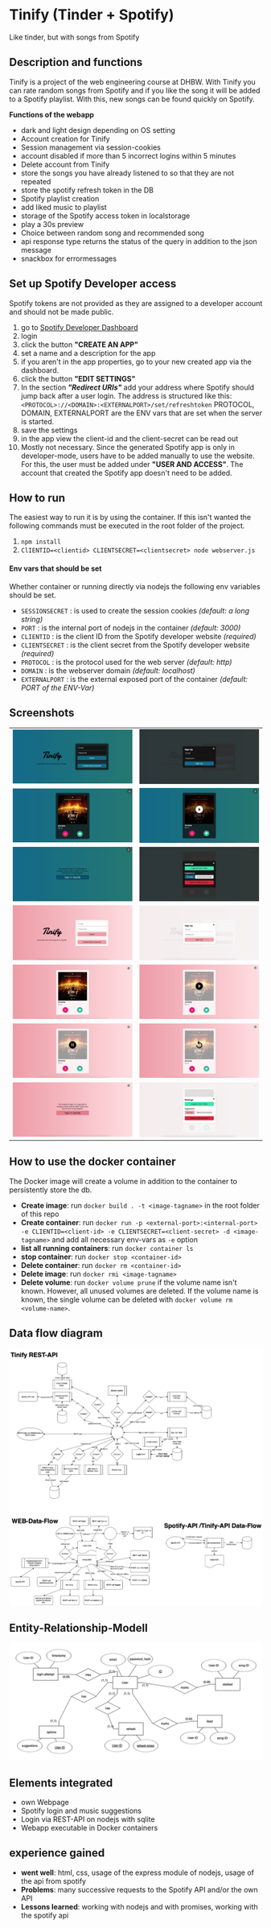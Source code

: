 # Tinify (Tinder + Spotify)
Like tinder, but with songs from Spotify

## Description and functions
Tinify is a project of the web engineering course at DHBW. With Tinify you can rate random songs from Spotify and if you like the song it will be added to a Spotify playlist. With this, new songs can be found quickly on Spotify.

**Functions of the webapp**
- dark and light design depending on OS setting
- Account creation for Tinify
- Session management via session-cookies
- account disabled if more than 5 incorrect logins within 5 minutes
- Delete account from Tinify
- store the songs you have already listened to so that they are not repeated
- store the spotify refresh token in the DB
- Spotify playlist creation
- add liked music to playlist
- storage of the Spotify access token in localstorage
- play a 30s preview
- Choice between random song and recommended song
- api response type returns the status of the query in addition to the json message
- snackbox for errormessages

## Set up Spotify Developer access
Spotify tokens are not provided as they are assigned to a developer account and should not be made public.
1.  go to [Spotify Developer Dashboard](https://developer.spotify.com/dashboard/login "Spotify Developer Dashboard")
2. login
3. click the button **"CREATE AN APP"**
4. set a name and a description for the app
5. if you aren't in the app properties, go to your new created app via the dashboard.
6. click the button **"EDIT SETTINGS"**
7. In the section ***"Redirect URIs"*** add your address where Spotify should jump back after a user login.
The address is structured like this: `<PROTOCOL>://<DOMAIN>:<EXTERNALPORT>/set/refreshtoken`
PROTOCOL, DOMAIN, EXTERNALPORT are the ENV vars that are set when the server is started.
8. save the settings
9. in the app view the client-id and the client-secret can be read out
10. Mostly not necessary. Since the generated Spotify app is only in developer-mode, users have to be added manually to use the website. For this, the user must be added under **"USER AND ACCESS"**. The account that created the Spotify app doesn't need to be added.

## How to run
The easiest way to run it is by using the container. If this isn't wanted the following commands must be executed in the root folder of the project.
1. `npm install`
1. `ClIENTID=<clientid> CLIENTSECRET=<clientsecret> node webserver.js`
#### Env vars that should be set
Whether container or running directly via nodejs the following env variables should be set.
- `SESSIONSECRET` : is used to create the session cookies *(default: a long string)*
- `PORT` : is the internal port of nodejs in the container *(default: 3000)*
- `CLIENTID` : is the client ID from the Spotify developer website *(required)*
- `CLIENTSECRET` : is the client secret from the Spotify developer website *(required)*
- `PROTOCOL` : is the protocol used for the web server *(default: http)*
- `DOMAIN` : is the webserver domain *(default: localhost)*
- `EXTERNALPORT` : is the external exposed port of the container *(default: PORT of the ENV-Var)*

## Screenshots
|  |   |
| ------------ | ------------ |
| ![login-dark](screenshots/dark/login.png) | ![sign-up-dark](screenshots/dark/sign_up.png) |
| ![main-view-dark](screenshots/dark/main_view.png) | ![main-view-hover-dark](screenshots/dark/main_view_hover.png) |
| ![spotify-login-dark](screenshots/dark/spotify_login.png) | ![settings-dark](screenshots/dark/settings.png) |
| ![login-light](screenshots/light/login.png) | ![sign-up-light](screenshots/light/sign_up.png) |
| ![main-view-light](screenshots/light/main_view.png) | ![main-play-light](screenshots/light/main_play.png) |
| ![main-paused-light](screenshots/light/main_paused.png) | ![main-reload-light](screenshots/light/main_reload.png) |
| ![spotify-login-light](screenshots/light/spotify_login.png) | ![settings-light](screenshots/light/settings.png) |

## How to use the docker container
The Docker image will create a volume in addition to the container to persistently store the db.

- **Create image**: run `docker build . -t <image-tagname>` in the root folder of this repo
- **Create container**: run `docker run -p <external-port>:<internal-port> -e CLIENTID=<client-id> -e CLIENTSECRET=<client-secret> -d <image-tagname>` and add all necessary env-vars as `-e` option
- **list all running containers**: run `docker container ls`
- **stop container**: run `docker stop <container-id>`
- **Delete container**: run `docker rm <container-id>`
- **Delete image**: run `docker rmi <image-tagname>`
- **Delete volume**: run `docker volume prune` if the volume name isn't known. However, all unused volumes are deleted. If the volume name is known, the single volume can be deleted with `docker volume rm <volume-name>`.

## Data flow diagram
![data_flow_diagram](screenshots/data_flow_diagram.png)

## Entity-Relationship-Modell
![erm](db/erd.png)

## Elements integrated
- own Webpage
- Spotify login and music suggestions
- Login via REST-API on nodejs with sqlite
- Webapp executable in Docker containers

## experience gained
- **went well**: html, css, usage of the express module of nodejs, usage of the api from spotify
- **Problems**: many successive requests to the Spotify API and/or the own API
- **Lessons learned**: working with nodejs and with promises, working with the spotify api